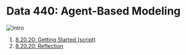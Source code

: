 # Data 440: Agent-Based Modeling
![Intro](https://aeraposo.github.io/Data-440-Raposo/abm_intro.png)
1. [8.20.20: Getting Started (script)](https://aeraposo.github.io/Data-440-Public-Raposo/Getting_started)
2. [8.20.20: Reflection](https://aeraposo.github.io/Data-440-Public-Raposo/Getting_started_reflection)
